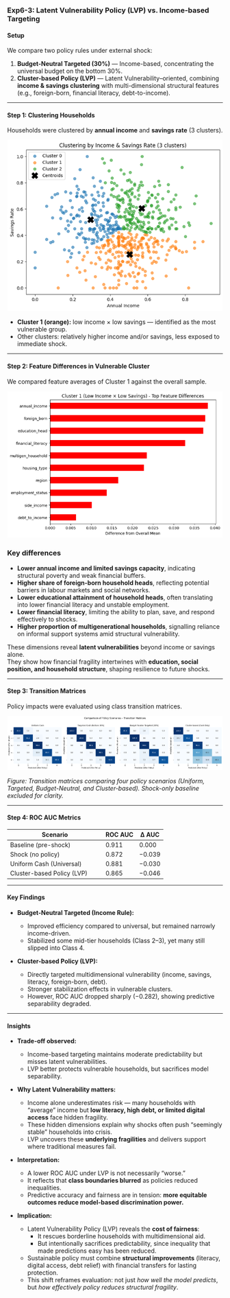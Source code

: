 ### Exp6-3: Latent Vulnerability Policy (LVP) vs. Income-based Targeting

#### Setup
We compare two policy rules under external shock:

1. **Budget-Neutral Targeted (30%)** — Income-based, concentrating the universal budget on the bottom 30%.  
2. **Cluster-based Policy (LVP)** — Latent Vulnerability–oriented, combining **income & savings clustering** with multi-dimensional structural features (e.g., foreign-born, financial literacy, debt-to-income).

---

#### Step 1: Clustering Households
Households were clustered by **annual income** and **savings rate** (3 clusters).

![LVPclustering](LVPclustering.png)

- **Cluster 1 (orange):** low income × low savings — identified as the most vulnerable group.  
- Other clusters: relatively higher income and/or savings, less exposed to immediate shock.

---

#### Step 2: Feature Differences in Vulnerable Cluster
We compared feature averages of Cluster 1 against the overall sample.

![LVPfeatures](LVPfeatures.png)

### Key differences

- **Lower annual income and limited savings capacity**, indicating structural poverty and weak financial buffers.  
- **Higher share of foreign-born household heads**, reflecting potential barriers in labour markets and social networks.  
- **Lower educational attainment of household heads**, often translating into lower financial literacy and unstable employment.  
- **Lower financial literacy**, limiting the ability to plan, save, and respond effectively to shocks.  
- **Higher proportion of multigenerational households**, signalling reliance on informal support systems amid structural vulnerability.  

These dimensions reveal **latent vulnerabilities** beyond income or savings alone.  
They show how financial fragility intertwines with **education, social position, and household structure**, shaping resilience to future shocks.

---

#### Step 3: Transition Matrices
Policy impacts were evaluated using class transition matrices.

![LVPheatmaps](LVPheatmaps.png)

*Figure: Transition matrices comparing four policy scenarios (Uniform, Targeted, Budget-Neutral, and Cluster-based). Shock-only baseline excluded for clarity.* 

---

#### Step 4: ROC AUC Metrics
| Scenario                     | ROC AUC | Δ AUC   |
|------------------------------|---------|---------|
| Baseline (pre-shock)         | 0.911   | 0.000   |
| Shock (no policy)            | 0.872   | −0.039  |
| Uniform Cash (Universal)　　　| 0.881   | −0.030  |
| Cluster-based Policy (LVP)   | 0.865   | −0.046  |

---

#### Key Findings
- **Budget-Neutral Targeted (Income Rule):**  
  - Improved efficiency compared to universal, but remained narrowly income-driven.  
  - Stabilized some mid-tier households (Class 2–3), yet many still slipped into Class 4.  

- **Cluster-based Policy (LVP):**  
  - Directly targeted multidimensional vulnerability (income, savings, literacy, foreign-born, debt).  
  - Stronger stabilization effects in vulnerable clusters.  
  - However, ROC AUC dropped sharply (−0.282), showing predictive separability degraded.  

---

#### Insights
- **Trade-off observed:**  
  - Income-based targeting maintains moderate predictability but misses latent vulnerabilities.  
  - LVP better protects vulnerable households, but sacrifices model separability.  

- **Why Latent Vulnerability matters:**  
  - Income alone underestimates risk — many households with “average” income but **low literacy, high debt, or limited digital access** face hidden fragility.  
  - These hidden dimensions explain why shocks often push “seemingly stable” households into crisis.  
  - LVP uncovers these **underlying fragilities** and delivers support where traditional measures fail.  

- **Interpretation:**  
  - A lower ROC AUC under LVP is not necessarily “worse.”  
  - It reflects that **class boundaries blurred** as policies reduced inequalities.  
  - Predictive accuracy and fairness are in tension: **more equitable outcomes reduce model-based discrimination power.**

- **Implication:**  
  - Latent Vulnerability Policy (LVP) reveals the **cost of fairness**:  
    - It rescues borderline households with multidimensional aid.  
    - But intentionally sacrifices predictability, since inequality that made predictions easy has been reduced.  
  - Sustainable policy must combine **structural improvements** (literacy, digital access, debt relief) with financial transfers for lasting protection.  
  - This shift reframes evaluation: not just *how well the model predicts*, but *how effectively policy reduces structural fragility*.
